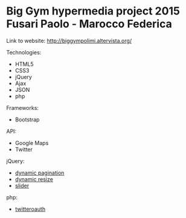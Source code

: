 # Big Gym hypermedia project 2015 Fusari Paolo - Marocco Federica

Link to website: http://biggympolimi.altervista.org/

Technologies: 
* HTML5
* CSS3
* jQuery
* Ajax
* JSON
* php

Frameworks: 
* Bootstrap

API: 
* Google Maps 
* Twitter

jQuery:
* [dynamic pagination](https://github.com/botmonster/jquery-bootpag)
* [dynamic resize](https://github.com/cowboy/jquery-resize)
* [slider](https://github.com/jssor/slider)
    
php:
* [twitteroauth](https://github.com/abraham/twitteroauth)

    
